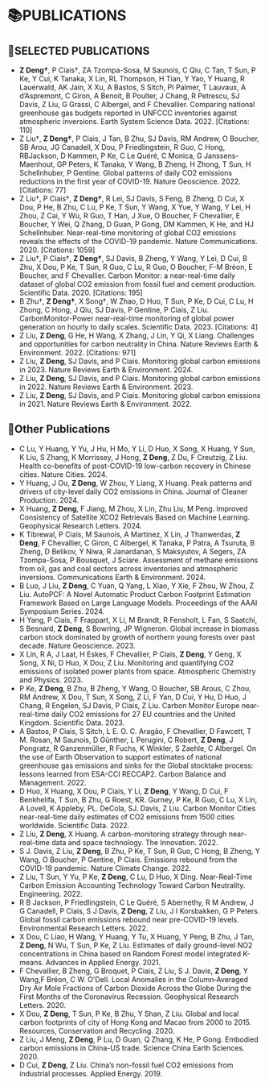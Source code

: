 
# 📚PUBLICATIONS 

## 🌟SELECTED PUBLICATIONS

- **Z Deng†**, P Ciais†, ZA Tzompa-Sosa, M Saunois, C Qiu, C Tan, T Sun, P Ke, Y Cui, K Tanaka, X Lin, RL Thompson, H Tian, Y Yao, Y Huang, R Lauerwald, AK Jain, X Xu, A Bastos, S Sitch, PI Palmer, T Lauvaux, A d’Aspremont, C Giron, A Benoit, B Poulter, J Chang, R Petrescu, SJ Davis, Z Liu, G Grassi, C Albergel, and F Chevallier. Comparing national greenhouse gas budgets reported in UNFCCC inventories against atmospheric inversions. Earth System Science Data. 2022.  [Citations: 110]  
- Z Liu†, **Z Deng†**, P Ciais, J Tan, B Zhu, SJ Davis, RM Andrew, O Boucher, SB Arou, JG Canadell, X Dou, P Friedlingstein, R Guo, C Hong, RBJackson, D Kammen, P Ke, C Le Quéré, C Monica, G Janssens-Maenhout, GP Peters, K Tanaka, Y Wang, B Zheng, H Zhong, T Sun, H Schellnhuber, P Gentine. Global patterns of daily CO2 emissions reductions in the first year of COVID-19. Nature Geoscience. 2022. [Citations: 77] 
- Z Liu†, P Ciais†, **Z Deng†**, R Lei, SJ Davis, S Feng, B Zheng, D Cui, X Dou, P He, B Zhu, C Lu, P Ke, T Sun, Y Wang, X Yue, Y Wang, Y Lei, H Zhou, Z Cai, Y Wu, R Guo, T Han, J Xue, O Boucher, F Chevallier, E Boucher, Y Wei, Q Zhang, D Guan, P Gong, DM Kammen, K He, and HJ Schellnhuber. Near-real-time monitoring of global CO2 emissions reveals the effects of the COVID-19 pandemic. Nature Communications. 2020.  [Citations: 1059] 
- Z Liu†, P Ciais†, **Z Deng†**, SJ Davis, B Zheng, Y Wang, Y Lei, D Cui, B Zhu, X Dou, P Ke, T Sun, R Guo, C Lu, R Guo, O Boucher, F-M Bréon, E Boucher, and F Chevallier. Carbon Monitor: a near-real-time daily dataset of global CO2 emission from fossil fuel and cement production. Scientific Data. 2020.  [Citations: 195] 
- B Zhu†, **Z Deng†**, X Song†, W Zhao, D Huo, T Sun, P Ke, D Cui, C Lu, H Zhong, C Hong, J Qiu, SJ Davis, P Gentine, P Ciais, Z Liu. CarbonMonitor-Power near-real-time monitoring of global power generation on hourly to daily scales. Scientific Data. 2023. [Citations: 4] 
- Z Liu, **Z Deng**, G He, H Wang, X Zhang, J Lin, Y Qi, X Liang. Challenges and opportunities for carbon neutrality in China. Nature Reviews Earth & Environment. 2022.  [Citations: 971] 
- Z Liu, **Z Deng**, SJ Davis, and P Ciais. Monitoring global carbon emissions in 2023. Nature Reviews Earth & Environment. 2024. 
- Z Liu, **Z Deng**, SJ Davis, and P Ciais. Monitoring global carbon emissions in 2022. Nature Reviews Earth & Environment. 2023. 
- Z Liu, **Z Deng**, SJ Davis, and P Ciais. Monitoring global carbon emissions in 2021. Nature Reviews Earth & Environment. 2022. 

## 📄Other Publications
- C Lu, Y Huang, Y Yu, J Hu, H Mo, Y Li, D Huo, X Song, X Huang, Y Sun, K Liu, S Zhang, K Morrissey, J Hong, **Z Deng**, Z Du, F Creutzig, Z Liu. Health co-benefits of post-COVID-19 low-carbon recovery in Chinese cities. Nature Cities. 2024. 
- Y Huang, J Ou, **Z Deng**, W Zhou, Y Liang, X Huang. Peak patterns and drivers of city-level daily CO2 emissions in China. Journal of Cleaner Production. 2024. 
- X Huang, **Z Deng**, F Jiang, M Zhou, X Lin, Zhu Liu, M Peng. Improved Consistency of Satellite XCO2 Retrievals Based on Machine Learning. Geophysical Research Letters. 2024. 
- K Tibrewal, P Ciais, M Saunois, A Martinez, X Lin, J Thanwerdas, **Z Deng**, F Chevallier, C Giron, C Albergel, K Tanaka, P Patra, A Tsuruta, B Zheng, D Belikov, Y Niwa, R Janardanan, S Maksyutov, A Segers, ZA Tzompa-Sosa, P Bousquet, J Sciare. Assessment of methane emissions from oil, gas and coal sectors across inventories and atmospheric inversions. Communications Earth & Environment. 2024. 
- B Luo, J Liu, **Z Deng**, C Yuan, Q Yang, L Xiao, Y Xie, F Zhou, W Zhou, Z Liu. AutoPCF: A Novel Automatic Product Carbon Footprint Estimation Framework Based on Large Language Models. Proceedings of the AAAI Symposium Series. 2024. 
- H Yang, P Ciais, F Frappart, X Li, M Brandt, R Fensholt, L Fan, S Saatchi, S Besnard, **Z Deng**, S Bowring, JP Wigneron. Global increase in biomass carbon stock dominated by growth of northern young forests over past decade. Nature Geoscience. 2023. 
- X Lin, R A, J Laat, H Eskes, F Chevallier, P Ciais, **Z Deng**, Y Geng, X Song, X Ni, D Huo, X Dou, Z Liu. Monitoring and quantifying CO2 emissions of isolated power plants from space. Atmospheric Chemistry and Physics. 2023. 
- P Ke, **Z Deng**, B Zhu, B Zheng, Y Wang, O Boucher, SB Arous, C Zhou, RM Andrew, X Dou, T Sun, X Song, Z Li, F Yan, D Cui, Y Hu, D Huo, J Chang, R Engelen, SJ Davis, P Ciais, Z Liu. Carbon Monitor Europe near-real-time daily CO2 emissions for 27 EU countries and the United Kingdom. Scientific Data. 2023. 
- A Bastos, P Ciais, S Sitch, L E. O. C. Aragão, F Chevallier, D Fawcett, T M. Rosan, M Saunois, D Günther, L Perugini, C Robert, **Z Deng**, J Pongratz, R Ganzenmüller, R Fuchs, K Winkler, S Zaehle, C Albergel. On the use of Earth Observation to support estimates of national greenhouse gas emissions and sinks for the Global stocktake process: lessons learned from ESA-CCI RECCAP2. Carbon Balance and Management. 2022. 
- D Huo, X Huang, X Dou, P Ciais, Y Li, **Z Deng**, Y Wang, D Cui, F Benkhelifa, T Sun, B Zhu, G Roest, KR. Gurney, P Ke, R Guo, C Lu, X Lin, A Lovell, K Appleby, PL. DeCola, SJ. Davis, Z Liu. Carbon Monitor Cities near-real-time daily estimates of CO2 emissions from 1500 cities worldwide. Scientific Data. 2022. 
- Z Liu, **Z Deng**, X Huang. A carbon-monitoring strategy through near-real–time data and space technology. The Innovation. 2022. 
- S J. Davis, Z Liu, **Z Deng**, B Zhu, P Ke, T Sun, R Guo, C Hong, B Zheng, Y Wang, O Boucher, P Gentine, P Ciais. Emissions rebound from the COVID-19 pandemic. Nature Climate Change. 2022. 
- Z Liu, T Sun, Y Yu, P Ke, **Z Deng**, C Lu, D Huo, X Ding. Near-Real-Time Carbon Emission Accounting Technology Toward Carbon Neutrality. Engineering. 2022. 
- R B Jackson, P Friedlingstein, C Le Quéré, S Abernethy, R M Andrew, J G Canadell, P Ciais, S J Davis, **Z Deng**, Z Liu, J I Korsbakken, G P Peters. Global fossil carbon emissions rebound near pre-COVID-19 levels. Environmental Research Letters. 2022. 
- X Dou, C Liao, H Wang, Y Huang, Y Tu, X Huang, Y Peng, B Zhu, J Tan, **Z Deng**, N Wu, T Sun, P Ke, Z Liu. Estimates of daily ground-level NO2 concentrations in China based on Random Forest model integrated K-means. Advances in Applied Energy. 2021. 
- F Chevallier, B Zheng, G Broquet, P Ciais, Z Liu, S J. Davis, **Z Deng**, Y Wang,F Bréon, C W. O'Dell. Local Anomalies in the Column‐Averaged Dry Air Mole Fractions of Carbon Dioxide Across the Globe During the First Months of the Coronavirus Recession. Geophysical Research Letters. 2020. 
- X Dou, **Z Deng**, T Sun, P Ke, B Zhu, Y Shan, Z Liu. Global and local carbon footprints of city of Hong Kong and Macao from 2000 to 2015. Resources, Conservation and Recycling. 2020. 
- Z Liu, J Meng, **Z Deng**, P Lu, D Guan, Q Zhang, K He, P Gong. Embodied carbon emissions in China-US trade. Science China Earth Sciences. 2020. 
- D Cui, **Z Deng**, Z Liu. China’s non-fossil fuel CO2 emissions from industrial processes. Applied Energy. 2019. 

[//]: # (<div class='paper-box'><div class='paper-box-image'><div><div class="badge">Earth System Science Data</div><img src='https://essd.copernicus.org/articles/14/1639/2022/essd-14-1639-2022-f03-web.png' alt="sym" width="100%"></div></div>)

[//]: # (<div class='paper-box-text' markdown="1">)

[//]: # ([Comparing national greenhouse gas budgets reported in UNFCCC inventories against atmospheric inversions]&#40;https://doi.org/10.5194/essd-14-1639-2022&#41; \\)

[//]: # (**Zhu Deng**, Philippe Ciais, Zitely A. Tzompa-Sosa, Marielle Saunois, Chunjing Qiu, Chang Tan, Taochun Sun, Piyu Ke, Yanan Cui, Katsumasa Tanaka, Xin Lin, Rona L. Thompson, Hanqin Tian, Yuanzhi Yao, Yuanyuan Huang, Ronny Lauerwald, Atul K. Jain, Xiaoming Xu, Ana Bastos, Stephen Sitch, Paul I. Palmer, Thomas Lauvaux, Alexandre d'Aspremont, Clément Giron, Antoine Benoit, Benjamin Poulter, Jinfeng Chang, Ana Maria Roxana Petrescu, Steven J. Davis, Zhu Liu, Giacomo Grassi, Clément Albergel, Francesco N. Tubiello, Lucia Perugini, Wouter Peters, Frédéric Chevallier \\)

[//]: # (**Earth System Science Data**, 2022, 14, 1639–1675 &#40;2022&#41; \\)

[//]: # (&#40;<img src='images/esi-highly-cited-paper.png' width="20px">ESI Highly Cited Paper<img src='images/esi-hot-paper.png' width="20px">ESI Hot Paper&#41;)

[//]: # (</div>)

[//]: # (</div>)


